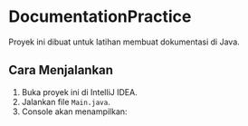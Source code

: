 # DocumentationPractice

Proyek ini dibuat untuk latihan membuat dokumentasi di Java.

## Cara Menjalankan
1. Buka proyek ini di IntelliJ IDEA.
2. Jalankan file `Main.java`.
3. Console akan menampilkan:
